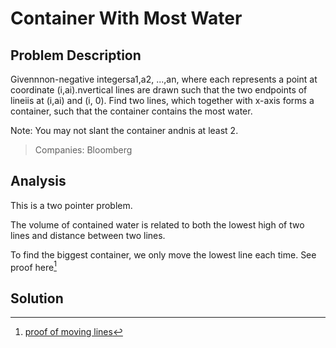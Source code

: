# Container With Most Water

## Problem Description

Givennnon-negative integersa1,a2, ...,an, where each represents a point at coordinate \(i,ai\).nvertical lines are drawn such that the two endpoints of lineiis at \(i,ai\) and \(i, 0\). Find two lines, which together with x-axis forms a container, such that the container contains the most water.

Note: You may not slant the container andnis at least 2.

> Companies: Bloomberg

## Analysis

This is a two pointer problem.

The volume of contained water is related to both the lowest high of two lines and distance between two lines.

To find the biggest container, we only move the lowest line each time. See proof here[^1]

## Solution

[^1]: [proof of moving lines](https://aaronice.gitbooks.io/lintcode/content/two_pointers/container_with_most_water.html)


